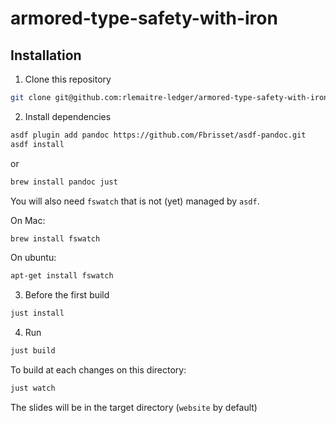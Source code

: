# armored-type-safety-with-iron

## Installation

1. Clone this repository
```bash
git clone git@github.com:rlemaitre-ledger/armored-type-safety-with-iron.git
```
2. Install dependencies
```bash
asdf plugin add pandoc https://github.com/Fbrisset/asdf-pandoc.git
asdf install
```
or
```bash
brew install pandoc just
```
You will also need `fswatch` that is not (yet) managed by `asdf`.

On Mac:
```bash
brew install fswatch
```
On ubuntu:
```bash
apt-get install fswatch
```
3. Before the first build
```bash
just install
```
4. Run
```bash
just build
```
To build at each changes on this directory:
```bash
just watch
```

The slides will be in the target directory (`website` by default)
